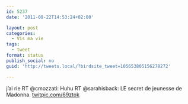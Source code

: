 ```yaml
---
id: 5237
date: '2011-08-22T14:53:24+02:00'

layout: post
categories:
  - Vis ma vie
tags:
  - tweet
format: status
publish_social: no
guid: 'http://tweets.local/?birdsite_tweet=105653805156278272'

---
```


j’ai rie RT @cmozzati: Huhu RT @sarahisback: LE secret de jeunesse de Madonna. [twitpic.com/69ztok](http://twitpic.com/69ztok)